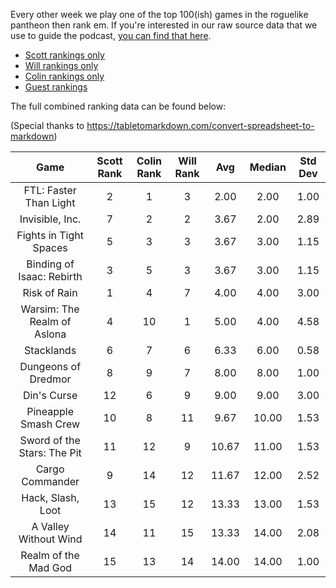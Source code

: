 Every other week we play one of the top 100(ish) games in the roguelike pantheon then rank em. If you're interested in our raw source data that we use to guide the podcast, [you can find that here](https://docs.google.com/spreadsheets/d/1RzxBuEFFthKQf1n3AtJONe92vnCsHcyM6qyIaoFmwnw/edit?usp=sharing).

* [Scott rankings only](https://docs.google.com/spreadsheets/d/1wf34T9sseGKv_VtQMcjRq6WuFWj33uU9cbU4oUlZGt8/edit#gid=1410426659)
* [Will rankings only](https://docs.google.com/spreadsheets/d/1wf34T9sseGKv_VtQMcjRq6WuFWj33uU9cbU4oUlZGt8/edit#gid=73210139)
* [Colin rankings only](https://docs.google.com/spreadsheets/d/1wf34T9sseGKv_VtQMcjRq6WuFWj33uU9cbU4oUlZGt8/edit#gid=2046262583)
* [Guest rankings](https://docs.google.com/spreadsheets/d/1wf34T9sseGKv_VtQMcjRq6WuFWj33uU9cbU4oUlZGt8/edit#gid=847369508)

<!-- 
when finished:
* games that X liked more than Y
* games that X and Y agreed on perfectly
* top 'gems' = avg rank vs review rank
* top 'anti-gems' = avg rank vs review rank
-->

<!--
ongoing short lists (matching youtube playlists?):

top 3 most popular rogues
top 3 hidden gems
top 3 most widely disagreed on games (std dev)
-->


The full combined ranking data can be found below:

(Special thanks to https://tabletomarkdown.com/convert-spreadsheet-to-markdown)

| Game | Scott Rank | Colin Rank | Will Rank | Avg | Median | Std Dev |
|  :----: |  :----: |  :----: |  :----: |  :----: | :----: | :----: |
| FTL: Faster Than Light      | 2          | 1          | 3         | 2.00     | 2.00        | 1.00    |
| Invisible, Inc.             | 7          | 2          | 2         | 3.67     | 2.00        | 2.89    |
| Fights in Tight Spaces      | 5          | 3          | 3         | 3.67     | 3.00        | 1.15    |
| Binding of Isaac: Rebirth   | 3          | 5          | 3         | 3.67     | 3.00        | 1.15    |
| Risk of Rain                | 1          | 4          | 7         | 4.00     | 4.00        | 3.00    |
| Warsim: The Realm of Aslona | 4          | 10         | 1         | 5.00     | 4.00        | 4.58    |
| Stacklands                  | 6          | 7          | 6         | 6.33     | 6.00        | 0.58    |
| Dungeons of Dredmor         | 8          | 9          | 7         | 8.00     | 8.00        | 1.00    |
| Din's Curse                 | 12         | 6          | 9         | 9.00     | 9.00        | 3.00    |
| Pineapple Smash Crew        | 10         | 8          | 11        | 9.67     | 10.00       | 1.53    |
| Sword of the Stars: The Pit | 11         | 12         | 9         | 10.67    | 11.00       | 1.53    |
| Cargo Commander             | 9          | 14         | 12        | 11.67    | 12.00       | 2.52    |
| Hack, Slash, Loot           | 13         | 15         | 12        | 13.33    | 13.00       | 1.53    |
| A Valley Without Wind       | 14         | 11         | 15        | 13.33    | 14.00       | 2.08    |
| Realm of the Mad God        | 15         | 13         | 14        | 14.00    | 14.00       | 1.00    |
















